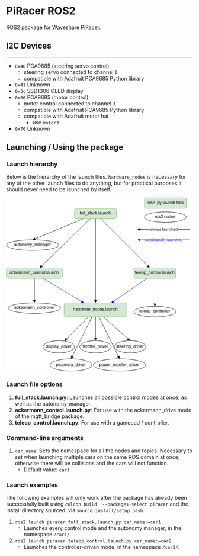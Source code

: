# PiRacer ROS2
ROS2 package for [Waveshare PiRacer](https://www.waveshare.com/piracer-ai-kit.htm).

## I2C Devices

---
* `0x40` PCA9685 (steering servo control)
  * steering servo connected to channel `0`
  * compatible with Adafruit PCA9685 Python library
* `0x41` Unknown
* `0x3c` SSD1306 OLED display
* `0x60` PCA9685 (motor control)
  * motor control connected to channel `3`
  * compatible with Adafruit PCA9685 Python library
  * compatible with Adafruit motor hat
    * use `motor3`
* `0x70` Unknown

## Launching / Using the package

### Launch hierarchy
Below is the hierarchy of the launch files. `hardware_nodes` is necessary for any of the other launch files to do
anything, but for practical purposes it should never need to be launched by itself.

![Launch file hierarchy](assets/launch_hierarchy.jpg)

### Launch file options
1. **full_stack.launch.py**: Launches all possible control modes at once, as well as the autonomy_manager.
1. **ackermann_control.launch.py**: For use with the ackermann_drive mode of the mqtt_bridge package.
1. **teleop_control.launch.py**: For use with a gamepad / controller.

### Command-line arguments
1. `car_name`: Sets the namespace for all the nodes and topics. Necessary to set when launching multiple cars on the
same ROS domain at once, otherwise there will be collisions and the cars will not function. 
   * Default value: `car1`
  
### Launch examples
The following examples will only work after the package has already been successfully built using `colcon build 
--packages-select piracer` and the install directory sourced, via `source install/setup.bash`.
1. `ros2 launch piracer full_stack.launch.py car_name:=car1`
    * Launches every control mode and the autonomy manager, in the namespace `/car1/`.
1. `ros2 launch piracer teleop_control.launch.py car_name:=car2`
    * Launches the controller-driven mode, in the namespace `/car2/`.